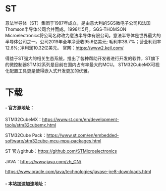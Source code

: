 # ST 
意法半导体（ST）集团于1987年成立，是由意大利的SGS微电子公司和法国Thomson半导体公司合并而成。1998年5月，SGS-THOMSON Microelectronics将公司名称改为意法半导体有限公司。意法半导体是世界最大的半导体公司之一。公司2019年全年净营收95.6亿美元; 毛利率38.7%；营业利润率12.6%; 净利润10.32亿美元。
官网：https://www2.keil.com/

得益于ST强大的相关生态系统，推出了各种帮助开发者进行开发的软件，ST旗下的微控制器STM32系列是目前在国内占有率最大的MCU。 STM32CubeMX可视化配置工具更是使得嵌入式开发更加的优雅。

# 下载

#### - 官方源地址：

STM32CubeMX：https://www.st.com/en/development-tools/stm32cubemx.html

STM32Cube Pack：https://www.st.com/en/embedded-software/stm32cube-mcu-mpu-packages.html

ST 官方github：https://github.com/STMicroelectronics

JAVA：https://www.java.com/zh_CN/

https://www.oracle.com/java/technologies/javase-jre8-downloads.html

#### - 本站加速加速地址：

